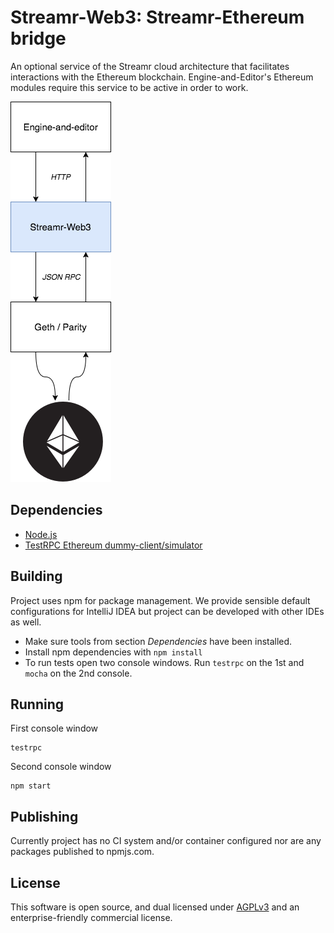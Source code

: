 # Streamr-Web3: Streamr-Ethereum bridge
An optional service of the Streamr cloud architecture that facilitates interactions with the Ethereum blockchain.
Engine-and-Editor's Ethereum modules require this service to be active in order to work.

![Where Streamr-Web3 sits in Streamr cloud stack](high-level.png)

## Dependencies

* [Node.js](https://docs.npmjs.com/getting-started/installing-node)
* [TestRPC Ethereum dummy-client/simulator](https://github.com/ethereumjs/testrpc)

## Building

Project uses npm for package management. We provide sensible default configurations for IntelliJ IDEA but project can be
developed with other IDEs as well.

- Make sure tools from section *Dependencies* have been installed.
- Install npm dependencies with `npm install`
- To run tests open two console windows. Run `testrpc` on the 1st and `mocha` on the 2nd console.
 
## Running

First console window
```
testrpc
```

Second console window
```
npm start
```

## Publishing

Currently project has no CI system and/or container configured nor are any packages published to npmjs.com. 

## License

This software is open source, and dual licensed under [AGPLv3](https://www.gnu.org/licenses/agpl.html) and an enterprise-friendly commercial license.
